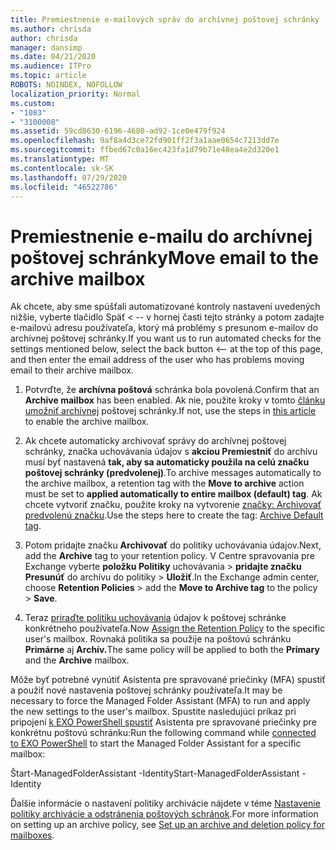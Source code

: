 ```yaml
---
title: Premiestnenie e-mailových správ do archívnej poštovej schránky
ms.author: chrisda
author: chrisda
manager: dansimp
ms.date: 04/21/2020
ms.audience: ITPro
ms.topic: article
ROBOTS: NOINDEX, NOFOLLOW
localization_priority: Normal
ms.custom:
- "1083"
- "3100008"
ms.assetid: 59cd8630-6196-4680-ad92-1ce0e479f924
ms.openlocfilehash: 9af8a4d3ce72fd901ff2f3a1aae0654c7213dd7e
ms.sourcegitcommit: ffbed67c0a16ec423fa1d79b71e48ea4e2d320e1
ms.translationtype: MT
ms.contentlocale: sk-SK
ms.lasthandoff: 07/29/2020
ms.locfileid: "46522786"
---
```

# <a name="move-email-to-the-archive-mailbox"></a><span data-ttu-id="7b1ba-102">Premiestnenie e-mailu do archívnej poštovej schránky</span><span class="sxs-lookup"><span data-stu-id="7b1ba-102">Move email to the archive mailbox</span></span>

<span data-ttu-id="7b1ba-103">Ak chcete, aby sme spúšťali automatizované kontroly nastavení uvedených nižšie, vyberte tlačidlo Späť < -- v hornej časti tejto stránky a potom zadajte e-mailovú adresu používateľa, ktorý má problémy s presunom e-mailov do archívnej poštovej schránky.</span><span class="sxs-lookup"><span data-stu-id="7b1ba-103">If you want us to run automated checks for the settings mentioned below, select the back button <-- at the top of this page, and then enter the email address of the user who has problems moving email to their archive mailbox.</span></span>

1. <span data-ttu-id="7b1ba-104">Potvrďte, že **archívna poštová** schránka bola povolená.</span><span class="sxs-lookup"><span data-stu-id="7b1ba-104">Confirm that an **Archive mailbox** has been enabled.</span></span> <span data-ttu-id="7b1ba-105">Ak nie, použite kroky v tomto [článku umožniť archívnej](https://docs.microsoft.com/microsoft-365/compliance/enable-archive-mailboxes) poštovej schránky.</span><span class="sxs-lookup"><span data-stu-id="7b1ba-105">If not, use the steps in [this article](https://docs.microsoft.com/microsoft-365/compliance/enable-archive-mailboxes) to enable the archive mailbox.</span></span>

2. <span data-ttu-id="7b1ba-106">Ak chcete automaticky archivovať správy do archívnej poštovej schránky, značka uchovávania údajov s **akciou Premiestniť** do archívu musí byť nastavená **tak, aby sa automaticky použila na celú značku poštovej schránky (predvolenej)**.</span><span class="sxs-lookup"><span data-stu-id="7b1ba-106">To archive messages automatically to the archive mailbox, a retention tag with the **Move to archive** action must be set to **applied automatically to entire mailbox (default) tag**.</span></span> <span data-ttu-id="7b1ba-107">Ak chcete vytvoriť značku, použite kroky na vytvorenie [značky: Archivovať predvolenú značku](https://docs.microsoft.com/microsoft-365/compliance/set-up-an-archive-and-deletion-policy-for-mailboxes#create-a-custom-archive-default-policy-tag).</span><span class="sxs-lookup"><span data-stu-id="7b1ba-107">Use the steps here to create the tag: [Archive Default tag](https://docs.microsoft.com/microsoft-365/compliance/set-up-an-archive-and-deletion-policy-for-mailboxes#create-a-custom-archive-default-policy-tag).</span></span>

3. <span data-ttu-id="7b1ba-108">Potom pridajte značku **Archivovať** do politiky uchovávania údajov.</span><span class="sxs-lookup"><span data-stu-id="7b1ba-108">Next, add the **Archive** tag to your retention policy.</span></span> <span data-ttu-id="7b1ba-109">V Centre spravovania pre Exchange vyberte **položku Politiky** uchovávania > **pridajte značku Presunúť** do archívu do politiky > **Uložiť**.</span><span class="sxs-lookup"><span data-stu-id="7b1ba-109">In the Exchange admin center, choose **Retention Policies** > add the **Move to Archive tag** to the policy > **Save**.</span></span>

4. <span data-ttu-id="7b1ba-110">Teraz [priraďte politiku uchovávania](https://docs.microsoft.com/exchange/security-and-compliance/messaging-records-management/apply-retention-policy) údajov k poštovej schránke konkrétneho používateľa.</span><span class="sxs-lookup"><span data-stu-id="7b1ba-110">Now [Assign the Retention Policy](https://docs.microsoft.com/exchange/security-and-compliance/messaging-records-management/apply-retention-policy) to the specific user's mailbox.</span></span> <span data-ttu-id="7b1ba-111">Rovnaká politika sa použije na poštovú schránku **Primárne** aj **Archív.**</span><span class="sxs-lookup"><span data-stu-id="7b1ba-111">The same policy will be applied to both the **Primary** and the **Archive** mailbox.</span></span>

<span data-ttu-id="7b1ba-112">Môže byť potrebné vynútiť Asistenta pre spravované priečinky (MFA) spustiť a použiť nové nastavenia poštovej schránky používateľa.</span><span class="sxs-lookup"><span data-stu-id="7b1ba-112">It may be necessary to force the Managed Folder Assistant (MFA) to run and apply the new settings to the user's mailbox.</span></span> <span data-ttu-id="7b1ba-113">Spustite nasledujúci príkaz pri pripojení [k EXO PowerShell spustiť](https://docs.microsoft.com/powershell/exchange/exchange-online/connect-to-exchange-online-powershell/connect-to-exchange-online-powershell?view=exchange-ps) Asistenta pre spravované priečinky pre konkrétnu poštovú schránku:</span><span class="sxs-lookup"><span data-stu-id="7b1ba-113">Run the following command while [connected to EXO PowerShell](https://docs.microsoft.com/powershell/exchange/exchange-online/connect-to-exchange-online-powershell/connect-to-exchange-online-powershell?view=exchange-ps) to start the Managed Folder Assistant for a specific mailbox:</span></span>
  
<span data-ttu-id="7b1ba-114">Štart-ManagedFolderAssistant -Identity<name of the mailbox></span><span class="sxs-lookup"><span data-stu-id="7b1ba-114">Start-ManagedFolderAssistant -Identity <name of the mailbox></span></span>

<span data-ttu-id="7b1ba-115">Ďalšie informácie o nastavení politiky archivácie nájdete v téme [Nastavenie politiky archivácie a odstránenia poštových schránok](https://docs.microsoft.com/microsoft-365/compliance/set-up-an-archive-and-deletion-policy-for-mailboxes#step-1-enable-archive-mailboxes-for-users).</span><span class="sxs-lookup"><span data-stu-id="7b1ba-115">For more information on setting up an archive policy, see [Set up an archive and deletion policy for mailboxes](https://docs.microsoft.com/microsoft-365/compliance/set-up-an-archive-and-deletion-policy-for-mailboxes#step-1-enable-archive-mailboxes-for-users).</span></span>
  